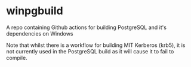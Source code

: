 # winpgbuild
A repo containing Github actions for building PostgreSQL and it's dependencies on Windows

Note that whilst there is a workflow for building MIT Kerberos (krb5), it is not currently used in the PostgreSQL build as it will cause it to fail to compile.

